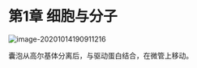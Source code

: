 # 第1章 细胞与分子

![image-20201014190911216](F:/GitHub/Translation/HighSchoolBiology/img/img01-01.png)

囊泡从高尔基体分离后，与驱动蛋白结合，在微管上移动。